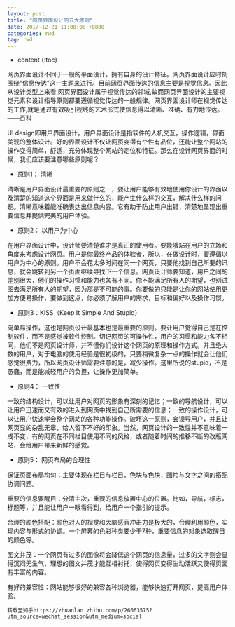 ```yaml
---
layout: post
title: "网页界面设计的五大原则"
date: 2017-12-21 11:00:00 +0800 
categories: rwd
tag: rwd
---
```

* content
{:toc}

网页界面设计不同于一般的平面设计，拥有自身的设计特征。网页界面设计应时刻围绕“信息传达”这一主题来进行。目前网页界面传达的信息主要是视觉信息。因此从设计类型上来看,网页界面设计属于视觉传达的领域,故而网页界面设计的主要视觉元素和设计指导原则都要遵循视觉传达的一般规律。网页界面设计师在视觉传达的工作,就是通过有效吸引视线的艺术形式使信息得以清晰、准确、有力地传达。——百科

UI design即用户界面设计，用户界面设计是指软件的人机交互，操作逻辑，界面美观的整体设计。好的界面设计不仅让网页变得有个性有品位，还能让整个网站的操作变得简单，舒适，充分体现整个网站的定位和特征。那么在设计网页界面的时候，我们应该要注意哪些原则呢？

* 原则1： 清晰

清晰是用户界面设计最重要的原则之一，要让用户能够有效地使用你设计的界面以及清楚的知道这个界面是用来做什么的，能产生什么样的交互，解决什么样的问题。清晰意味着能准确表达出信息内容。它有助于防止用户出错，清楚地呈现出重要信息并提供完美的用户体验。

* 原则2： 以用户为中心

在用户界面设计中，设计师要清楚谁才是真正的使用者。要能够站在用户的立场和角度来考虑设计网页。用户是你最终产品的体验者，所以，在做设计时，要遵循以用户为中心的原则。用户不会花太多时间在同一个网页，只要他找到自己所要的讯息，就会跳转到另一个页面继续寻找下一个信息。网页设计师要知道，用户之间的差别很大，他们的操作习惯和能力也各有不同。你不能满足所有人的期望，也别试图去满足所有人的期望，因为那是不可能的事。你要做的只能是让你的网站使用更加方便易操作，要做到这点，你必须了解用户的需求，目标和偏好以及操作习惯。

* 原则3：KISS（Keep It Simple And Stupid）

简单易操作，这也是网页设计最基本也是最重要的原则。要让用户觉得自己是在控制软件，而不是感觉被软件控制。切记网页的可操作性，用户的习惯和能力各不相同，他们不是网页设计师，并不懂你们设计这个网页的原理和操作方式。并且绝大数的用户，对于电脑的使用经验是很初级的，只要稍微复杂一点的操作就会让他们感觉很费力，所以网页设计师需要注意的是，减少操作。这里所说的stupid，不是愚蠢，而是能减轻用户的负担，让操作更加简单。


* 原则4： 一致性

一致的结构设计，可以让用户对网页的形象有深刻的记忆；一致的导航设计，可以让用户迅速而又有效的进入到网页中找到自己所需要的信息；一致的操作设计，可以让用户快速学会整个网站的各种功能操作。破坏这一原则，会误导用户，并且让网页显的杂乱无章，给人留下不好的印象。当然，网页设计的一致性并不意味着一成不变，有的网页在不同栏目使用不同的风格，或者随着时间的推移不断的改版网站，会给用户带来新鲜的感觉。

* 原则5： 网页布局的合理性

保证页面布局均匀：主要体现在栏目与栏目，色块与色块，图片与文字之间的搭配协调问题。

重要的信息要醒目：分清主次，重要的信息放置中心的位置。比如，导航，标志，标题等，并且能让用户一眼看得到，给用户一个指引的提示。

合理的颜色搭配：颜色对人的视觉和大脑感官冲击力是极大的，合理利用颜色，实现内容与形式的协调。一个屏幕的色彩种类要少于7种，重要信息的对象选取醒目的颜色等。

图文并茂：一个网页有过多的图像将会降低这个网页的信息量，过多的文字则会显得沉闷无生气，理想的图文并茂才能互相衬托，使得网页变得生动活跃又使得页面有丰富的内容。

有好的兼容性：网站能够很好的兼容各种浏览器，能够快速打开网页，提高用户体验。

```
转载至知乎https://zhuanlan.zhihu.com/p/26063575?utm_source=wechat_session&utm_medium=social
